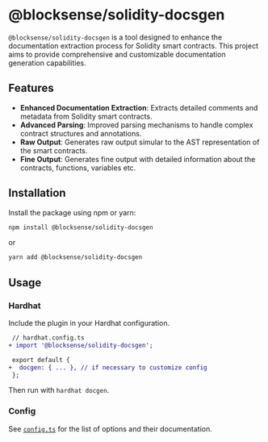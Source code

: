 # @blocksense/solidity-docsgen

`@blocksense/solidity-docsgen` is a tool designed to enhance the documentation extraction process for Solidity smart contracts. This project aims to provide comprehensive and customizable documentation generation capabilities.

## Features

- **Enhanced Documentation Extraction**: Extracts detailed comments and metadata from Solidity smart contracts.
- **Advanced Parsing**: Improved parsing mechanisms to handle complex contract structures and annotations.
- **Raw Output**: Generates raw output simular to the AST representation of the smart contracts.
- **Fine Output**: Generates fine output with detailed information about the contracts, functions, variables etc.

## Installation

Install the package using npm or yarn:

```bash
npm install @blocksense/solidity-docsgen
```

or

```bash
yarn add @blocksense/solidity-docsgen
```

## Usage

### Hardhat

Include the plugin in your Hardhat configuration.

```diff
 // hardhat.config.ts
+ import '@blocksense/solidity-docsgen';

 export default {
+  docgen: { ... }, // if necessary to customize config
 };
```

Then run with `hardhat docgen`.

### Config

See [`config.ts`](./src/config.ts) for the list of options and their documentation.
